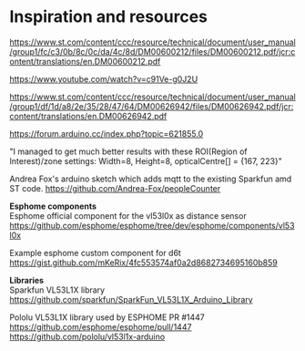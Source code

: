 # Inspiration and resources


https://www.st.com/content/ccc/resource/technical/document/user_manual/group1/fc/c3/0b/8c/0c/da/4c/8d/DM00600212/files/DM00600212.pdf/jcr:content/translations/en.DM00600212.pdf

https://www.youtube.com/watch?v=c91Ve-g0J2U

https://www.st.com/content/ccc/resource/technical/document/user_manual/group1/df/1d/a8/2e/35/28/47/64/DM00626942/files/DM00626942.pdf/jcr:content/translations/en.DM00626942.pdf

https://forum.arduino.cc/index.php?topic=621855.0

"I managed to get much better results with these ROI(Region of Interest)/zone settings: Width=8, Height=8, opticalCentre[] = {167, 223}"

Andrea Fox's arduino sketch which adds mqtt to the existing Sparkfun amd ST code.
https://github.com/Andrea-Fox/peopleCounter

**Esphome components** <br/>
Esphome official component for the vl53l0x as distance sensor
https://github.com/esphome/esphome/tree/dev/esphome/components/vl53l0x

Example esphome custom component for d6t
https://gist.github.com/mKeRix/4fc553574af0a2d8682734695160b859

**Libraries** <br/>
Sparkfun VL53L1X library
https://github.com/sparkfun/SparkFun_VL53L1X_Arduino_Library

Pololu VL53L1X library used by ESPHOME PR #1447 https://github.com/esphome/esphome/pull/1447 <br/>
https://github.com/pololu/vl53l1x-arduino